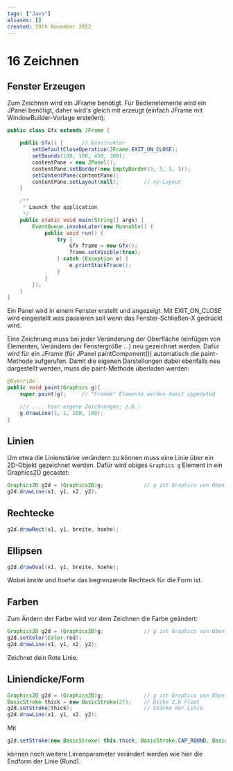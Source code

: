 ```yaml
---
tags: ["Java"]
aliases: []
created: 29th November 2022
---
```


# 16 Zeichnen

## Fenster Erzeugen

Zum Zeichnen wird ein JFrame benötigt. Für Bedienelemente wird ein JPanel benötigt, daher wird's gleich mit erzeugt (einfach JFrame mit WindowBuilder-Vorlage erstellen):

```java
public class Gfx extends JFrame {

    public Gfx() {		// Konstruktor
        setDefaultCloseOperation(JFrame.EXIT_ON_CLOSE);
        setBounds(100, 100, 450, 300);
        contentPane = new JPanel();
        contentPane.setBorder(new EmptyBorder(5, 5, 5, 5));
        setContentPane(contentPane);
        contentPane.setLayout(null);		// xy-Layout
    }

	/**
	 * Launch the application.
	 */
	public static void main(String[] args) {
		EventQueue.invokeLater(new Runnable() {
			public void run() {
				try {
					Gfx frame = new Gfx();
					frame.setVisible(true);
				} catch (Exception e) {
					e.printStackTrace();
				}
			}
		});
	}
}
```

Ein Panel wird in einem Fenster erstellt und angezeigt. Mit EXIT_ON_CLOSE wird eingestellt was passieren soll wenn das Fenster-Schließen-X gedrückt wird.

Eine Zeichnung muss bei jeder Veränderung der Oberfläche (einfügen von Elementen, Verändern der Fenstergröße ...) neu gezeichnet werden. Dafür wird für ein JFrame (für JPanel paintComponent()) automatisch die paint-Methode aufgerufen. Damit die eigenen Darstellungen dabei ebenfalls neu dargestellt werden, muss die paint-Methode überladen werden:

```java
@Override
public void paint(Graphics g){
	super.paint(g);		// "Fremde" Elemente werden damit upgedated

    /// .... hier eigene Zeichnungen, z.B.:
	g.drawLine(1, 1, 100, 100);
}
```

## Linien

Um etwa die Linienstärke verändern zu können muss eine Linie über ein 2D-Objekt gezeichnet werden. Dafür wird obiges `Graphics g`  Element in ein Graphics2D gecastet:

```java
Graphics2D g2d = (Graphics2D)g;				// g ist Graphics von Oben
g2d.drawLine(x1, y1, x2, y2);				
```
## Rechtecke

```java
g2d.drawRect(x1, y1, breite, hoehe);
```

## Ellipsen

```java
g2d.drawOval(x1, y1, breite, hoehe);
```

Wobei *breite* und *hoehe* das begrenzende Rechteck für die Form ist.

## Farben

Zum Ändern der Farbe wird vor dem Zeichnen die Farbe geändert:

```java
Graphics2D g2d = (Graphics2D)g;				// g ist Graphics von Oben
g2d.setColor(Color.red);
g2d.drawLine(x1, y1, x2, y2);
```

Zeichnet dein Rote Linie.

## Liniendicke/Form

```java
Graphics2D g2d = (Graphics2D)g;				// g ist Graphics von Oben
BasicStroke thick = new BasicStroke(2f);	// Dicke 2.0 Float
g2d.setStroke(thick);						// Stärke der Linie
g2d.drawLine(x1, y1, x2, y2);				
```

Mit

```java
g2d.setStroke(new BasicStroke( this.thick, BasicStroke.CAP_ROUND, BasicStroke.JOIN_MITER ));
```

können noch weitere Linienparameter verändert werden wie hier die Endform der Linie (Rund).